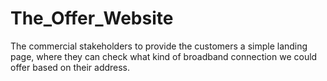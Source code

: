 # The_Offer_Website
The commercial stakeholders  to provide the customers a simple landing page, where they can check what kind of broadband connection we could offer based on their address.
